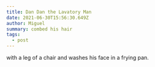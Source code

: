 ```yaml
---
title: Dan Dan the Lavatory Man
date: 2021-06-30T15:56:30.649Z
author: Miguel
summary: combed his hair
tags:
  - post
---
```

with a leg of a chair and washes his face in a frying pan.